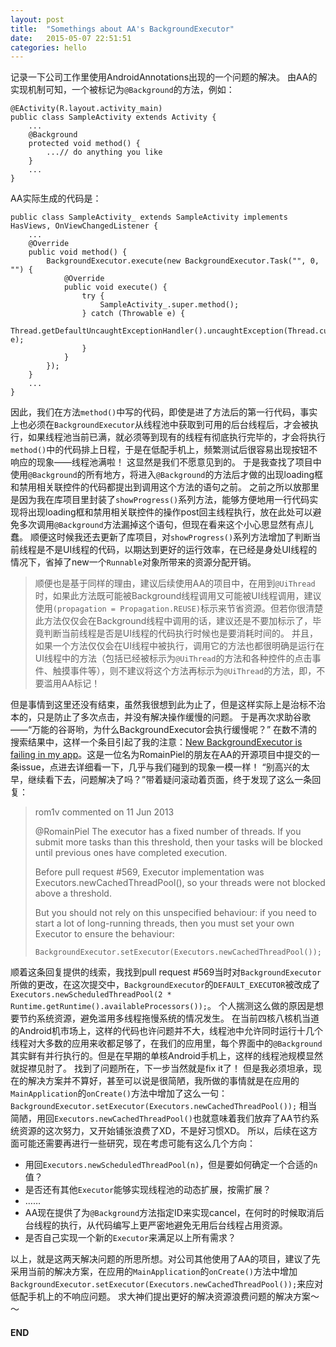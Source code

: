 ```yaml
---
layout: post
title:  "Somethings about AA's BackgroundExecutor"
date:   2015-05-07 22:51:51
categories: hello
---
```


记录一下公司工作里使用AndroidAnnotations出现的一个问题的解决。
由AA的实现机制可知，一个被标记为`@Background`的方法，例如：

	@EActivity(R.layout.activity_main)
	public class SampleActivity extends Activity {
		...		
		@Background
		protected void method() {
			...// do anything you like
		}
		...
	}

AA实际生成的代码是：

	public class SampleActivity_ extends SampleActivity implements HasViews, OnViewChangedListener {
		...
		@Override
		public void method() {
			BackgroundExecutor.execute(new BackgroundExecutor.Task("", 0, "") {
				@Override
				public void execute() {
					try {
						SampleActivity_.super.method();
					} catch (Throwable e) {
						Thread.getDefaultUncaughtExceptionHandler().uncaughtException(Thread.currentThread(), e);
					}
				}
			});
		}
		...
	}

因此，我们在方法`method()`中写的代码，即使是进了方法后的第一行代码，事实上也必须在`BackgroundExecutor`从线程池中获取到可用的后台线程后，才会被执行，如果线程池当前已满，就必须等到现有的线程有彻底执行完毕的，才会将执行`method()`中的代码排上日程，于是在低配手机上，频繁测试后很容易出现按钮不响应的现象——线程池满啦！
这显然是我们不愿意见到的。
于是我查找了项目中使用`@Background`的所有地方，将进入`@Background`的方法后才做的出现loading框和禁用相关联控件的代码都提出到调用这个方法的语句之前。
之前之所以放那里是因为我在库项目里封装了`showProgress()`系列方法，能够方便地用一行代码实现将出现loading框和禁用相关联控件的操作post回主线程执行，放在此处可以避免多次调用`@Background`方法漏掉这个语句，但现在看来这个小心思显然有点儿蠢。
顺便这时候我还去更新了库项目，对`showProgress()`系列方法增加了判断当前线程是不是UI线程的代码，以期达到更好的运行效率，在已经是身处UI线程的情况下，省掉了new一个`Runnable`对象所带来的资源分配开销。

> 顺便也是基于同样的理由，建议后续使用AA的项目中，在用到`@UiThread`时，如果此方法既可能被Background线程调用又可能被UI线程调用，建议使用`(propagation = Propagation.REUSE)`标示来节省资源。但若你很清楚此方法仅仅会在Background线程中调用的话，建议还是不要加标示了，毕竟判断当前线程是否是UI线程的代码执行时候也是要消耗时间的。
> 并且，如果一个方法仅仅会在UI线程中被执行，调用它的方法也都很明确是运行在UI线程中的方法（包括已经被标示为`@UiThread`的方法和各种控件的点击事件、触摸事件等），则不建议将这个方法再标示为`@UiThread`的方法，即，不要滥用AA标记！

但是事情到这里还没有结束，虽然我很想到此为止了，但是这样实际上是治标不治本的，只是防止了多次点击，并没有解决操作缓慢的问题。
于是再次求助谷歌——“万能的谷哥哟，为什么BackgroundExecutor会执行缓慢呢？”
在数不清的搜索结果中，这样一个条目引起了我的注意：[New BackgroundExecutor is failing in my app](https://github.com/excilys/androidannotations/issues/625)。这是一位名为RomainPiel的朋友在AA的开源项目中提交的一条issue，点进去详细看一下，几乎与我们碰到的现象一模一样！
“别高兴的太早，继续看下去，问题解决了吗？”带着疑问滚动着页面，终于发现了这么一条回复：

> rom1v commented on 11 Jun 2013
> 
> @RomainPiel The executor has a fixed number of threads.
> If you submit more tasks than this threshold, then your tasks will be blocked until previous ones have completed execution.
> 
> Before pull request #569, Executor implementation was Executors.newCachedThreadPool(), so your threads were not blocked above a threshold.
> 
> But you should not rely on this unspecified behaviour: if you need to start a lot of long-running threads, then you must set your own Executor to ensure the behaviour:
> 
> `BackgroundExecutor.setExecutor(Executors.newCachedThreadPool());`

顺着这条回复提供的线索，我找到pull request #569当时对`BackgroundExecutor`所做的更改，在这次提交中，`BackgroundExecutor`的`DEFAULT_EXECUTOR`被改成了
`Executors.newScheduledThreadPool(2 * Runtime.getRuntime().availableProcessors());`。
个人揣测这么做的原因是想要节约系统资源，避免滥用多线程拖慢系统的情况发生。
在当前四核八核机当道的Android机市场上，这样的代码也许问题并不大，线程池中允许同时运行十几个线程对大多数的应用来收都足够了，在我们的应用里，每个界面中的`@Background`其实鲜有并行执行的。但是在早期的单核Android手机上，这样的线程池规模显然就捉襟见肘了。
找到了问题所在，下一步当然就是fix it了！
但是我必须坦承，现在的解决方案并不算好，甚至可以说是很简陋，我所做的事情就是在应用的`MainApplication`的`onCreate()`方法中增加了这么一句：
`BackgroundExecutor.setExecutor(Executors.newCachedThreadPool());`
相当简陋，用回`Executors.newCachedThreadPool()`也就意味着我们放弃了AA节约系统资源的这次努力，又开始铺张浪费了XD，不是好习惯XD。
所以，后续在这方面可能还需要再进行一些研究，现在考虑可能有这么几个方向：

* 用回`Executors.newScheduledThreadPool(n)`，但是要如何确定一个合适的`n`值？
* 是否还有其他`Executor`能够实现线程池的动态扩展，按需扩展？
* ……
* AA现在提供了为`@Background`方法指定ID来实现cancel，在何时的时候取消后台线程的执行，从代码编写上更严密地避免无用后台线程占用资源。
* 是否自己实现一个新的`Executor`来满足以上所有需求？

以上，就是这两天解决问题的所思所想。对公司其他使用了AA的项目，建议了先采用当前的解决方案，在应用的`MainApplication`的`onCreate()`方法中增加`BackgroundExecutor.setExecutor(Executors.newCachedThreadPool());`来应对低配手机上的不响应问题。
求大神们提出更好的解决资源浪费问题的解决方案～～

#### END